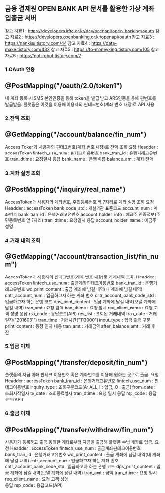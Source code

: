 ## 금융 결제원 OPEN BANK API 문서를 활용한 가상 계좌 입출금 서버

 참고 자료1 : https://developers.kftc.or.kr/dev/openapi/open-banking/oauth
 참고 자료2 : https://developers.openbanking.or.kr/openapi/oauth
 참고 자료3 : https://nankisu.tistory.com/44
 참고 자료4 : https://data-make.tistory.com/432
 참고 자료5 : https://to-moneyking.tistory.com/105
 참고 자료6 : https://not-robot.tistory.com/7

### 1.OAuth 인증
@PostMapping("/oauth/2.0/token1")
---
내 계좌 등록 시 SMS 본인인증을 통해 token을 발급 받고 ARS인증을 통해 핀번호를 발급받음. 
플랫폼은 이것을 이용해 이용자의 핀테크번호(계좌 번호 내장)로 API 사용

### 2.잔액 조회
@GetMapping("/account/balance/fin_num")
---
Access Token과 사용자의 핀테크번호(계좌 번호 내장)로 잔액 조회
요청
Headder : accessToken
fintech_use_num : 핀테크이용번호
bank_tran_id : 은행거래고유번호
tran_dtime : 요청일시
응답
bank_name : 은행 이름
balance_amt : 계좌 잔액


### 3.계좌 실명 조회
@PostMapping("/inquiry/real_name")
---
AccessToken과 사용자의 계좌번호, 주민등록번호 앞 7자리로 계좌 실명 조회
요청
Headder : accessToken
bank_code_std : 개설기관 표준코드
account_num : 계좌번호
bank_tran_id : 은행거래고유번호
account_holder_info : 예금주 인증정보(주민등록번호 앞 7자리)
tran_dtime : 요청일시
응답
account_holder_name : 예금주 성명


### 4.거래 내역 조회
@GetMapping("/account/transaction_list/fin_num")
---
AccessToken과 사용자의 핀테크번호(계좌 번호 내장)로 거래내역 조회.
Headder : accessToken
    fintech_use_num : 출금계좌핀테크이용번호
    bank_tran_id : 은행거래고유번호
    wd_print_content : 출금 계좌에 남길 내역(내 계좌에 남길 내역)
    cntr_account_num : 입금하고자 하는 계좌 번호
    cntr_account_bank_code_std : 입금하고자 하는 은행 코드
    dps_print_content : 입금 계좌에 남길 내역(보낼 계좌에 남길 내역)
    tran_amt : 요청 금액
    tran_dtime : 요청 일시
    req_client_name : 요청 고객 성명
응답
rsp_code : 응답코드(API)
res_list : 조회된 거래내역
tran_date : 거래일자("2016031")
tran_time : 거래시간("113000")
inout_type : 입금 출금 구분
print_content : 통장 인자 내용
tran_amt : 거래금액
after_balance_amt : 거래 후 잔


### 5.입금 이체
@PostMapping("/transfer/deposit/fin_num")
---
플랫폼의 지급 계좌 핀테크 이용번호 혹은 계좌번호를 이용해 원하는 곳으로 출금. 
요청
Headder : accessToken
bank_tran_id : 은행거래고유번호
fintech_use_num : 핀테크이용번호
inquiry_type : 조회구분코드(A: ALL, I : 입금, O : 출금)
from_date : 조회시작일자
to_date : 조회종료일자
tran_dtime : 요청 일시
응답
rsp_code : 응답코드(API)

### 6.출금 이체
@PostMapping("/transfer/withdraw/fin_num")
---
사용자가 등록하고 출금 동의한 계좌로부터 자금을 출금해 플랫폼 수납 계좌로 입금.
요청
Headder : accessToken
fintech_use_num : 출금계좌핀테크이용번호
bank_tran_id : 은행거래고유번호
wd_print_content : 출금 계좌에 남길 내역(내 계좌에 남길 내역)
cntr_account_num : 입금하고자 하는 계좌 번호
cntr_account_bank_code_std : 입금하고자 하는 은행 코드
dps_print_content : 입금 계좌에 남길 내역(보낼 계좌에 남길 내역)
tran_amt : 금액
tran_dtime : 요청 일시
req_client_name : 요청 고객 성명	
응답
rsp_code : 응답코드(API)	
